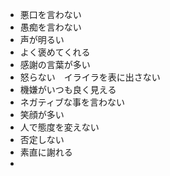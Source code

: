 - 悪口を言わない
- 愚痴を言わない
- 声が明るい
- よく褒めてくれる
- 感謝の言葉が多い
- 怒らない　イライラを表に出さない
- 機嫌がいつも良く見える
- ネガティブな事を言わない
- 笑顔が多い 
- 人で態度を変えない
- 否定しない
- 素直に謝れる
- 